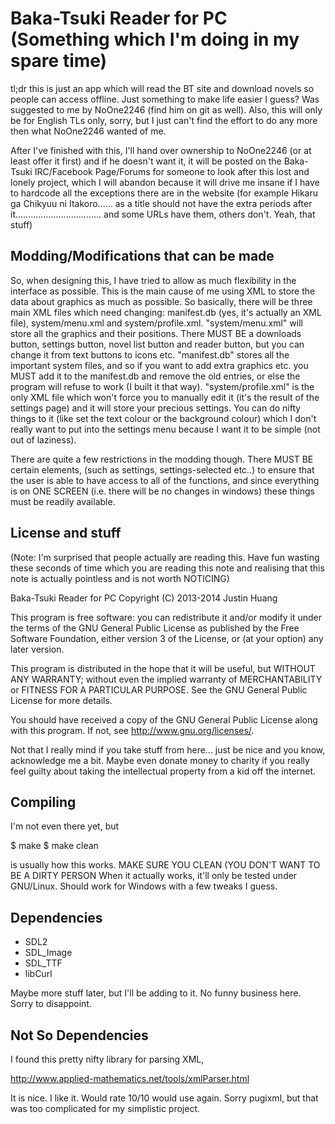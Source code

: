 Baka-Tsuki Reader for PC (Something which I'm doing in my spare time)
=====================================================================

tl;dr this is just an app which will read the BT site and download novels so
people can access offline. Just something to make life easier I guess? Was
suggested to me by NoOne2246 (find him on git as well). Also, this will only be
for English TLs only, sorry, but I just can't find the effort to do any more
then what NoOne2246 wanted of me.

After I've finished with this, I'll hand over ownership to NoOne2246 (or at
least offer it first) and if he doesn't want it, it will be posted on the
Baka-Tsuki IRC/Facebook Page/Forums for someone to look after this lost and
lonely project, which I will abandon because it will drive me insane if I have
to hardcode all the exceptions there are in the website (for example
Hikaru ga Chikyuu ni Itakoro...... as a title should not have the extra periods
after it.................................. and some URLs have them, others
don't. Yeah, that stuff)

Modding/Modifications that can be made
--------------------------------------

So, when designing this, I have tried to allow as much flexibility in the
interface as possible. This is the main cause of me using XML to store the data
about graphics as much as possible. So basically, there will be three main XML
files which need changing: manifest.db (yes, it's actually an XML file),
system/menu.xml and system/profile.xml. "system/menu.xml" will store all the
graphics and their positions. There MUST BE a downloads button, settings
button, novel list button and reader button, but you can change it from text
buttons to icons etc. "manifest.db" stores all the important system files, and
so if you want to add extra graphics etc. you MUST add it to the manifest.db
and remove the old entries, or else the program will refuse to work (I built it
that way). "system/profile.xml" is the only XML file which won't force you to
manually edit it (it's the result of the settings page) and it will store your
precious settings. You can do nifty things to it (like set the text colour or
the background colour) which I don't really want to put into the settings menu
because I want it to be simple (not out of laziness).

There are quite a few restrictions in the modding though. There MUST BE certain
elements, (such as settings, settings-selected etc..) to ensure that the user
is able to have access to all of the functions, and since everything is on ONE
SCREEN (i.e. there will be no changes in windows) these things must be readily
available. 


License and stuff
-----------------
(Note: I'm surprised that people actually are reading this. Have fun wasting
these seconds of time which you are reading this note and realising that this
note is actually pointless and is not worth NOTICING)

Baka-Tsuki Reader for PC Copyright (C) 2013-2014  Justin Huang

This program is free software: you can redistribute it and/or modify
it under the terms of the GNU General Public License as published by
the Free Software Foundation, either version 3 of the License, or
(at your option) any later version.

This program is distributed in the hope that it will be useful,
but WITHOUT ANY WARRANTY; without even the implied warranty of
MERCHANTABILITY or FITNESS FOR A PARTICULAR PURPOSE.  See the
GNU General Public License for more details.

You should have received a copy of the GNU General Public License
along with this program.  If not, see <http://www.gnu.org/licenses/>.




Not that I really mind if you take stuff from here... just be nice and you
know, acknowledge me a bit. Maybe even donate money to charity if you really
feel guilty about taking the intellectual property from a kid off the internet.

Compiling
---------

I'm not even there yet, but

$ make
$ make clean

is usually how this works. MAKE SURE YOU CLEAN (YOU DON'T WANT TO BE A DIRTY
PERSON When it actually works, it'll only be tested under GNU/Linux. Should 
work for Windows with a few tweaks I guess.

Dependencies
------------

- SDL2
- SDL_Image
- SDL_TTF
- libCurl

Maybe more stuff later, but I'll be adding to it. No funny business here. Sorry
to disappoint.

Not So Dependencies
-------------------

I found this pretty nifty library for parsing XML,

http://www.applied-mathematics.net/tools/xmlParser.html

It is nice. I like it. Would rate 10/10 would use again. Sorry pugixml, but
that was too complicated for my simplistic project.
